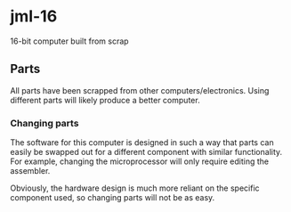 # jml-16
16-bit computer built from scrap

## Parts
All parts have been scrapped from other computers/electronics. Using different
parts will likely produce a better computer.

### Changing parts
The software for this computer is designed in such a way that parts can easily
be swapped out for a different component with similar functionality. For
example, changing the microprocessor will only require editing the assembler.

Obviously, the hardware design is much more reliant on the specific component
used, so changing parts will not be as easy.
